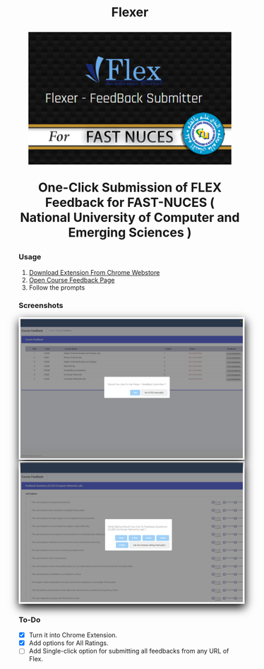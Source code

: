 <h1 align="center">Flexer</p>
<p align="center">
  <img width="460" height="300" src="./media/440.png">
</p>

One-Click Submission of FLEX Feedback for FAST-NUCES ( National University of Computer and Emerging Sciences )

### Usage
1) [Download Extension From Chrome Webstore]()
2) [Open Course Feedback Page](http://flexstudent.nu.edu.pk/Student/CourseFeedback)
3) Follow the prompts

### Screenshots
 <img src="./media/1.png" style="padding: 2px;border: 2px solid white;box-shadow: 1px 8px 20px 0px black;"> 
 <img src="./media/2.png" style="padding: 2px;border: 2px solid white;box-shadow: 1px 8px 20px 0px black;">



### To-Do
- [X] Turn it into Chrome Extension. 
- [X] Add options for All Ratings. 
- [ ] Add Single-click option for submitting all feedbacks from any URL of Flex.

